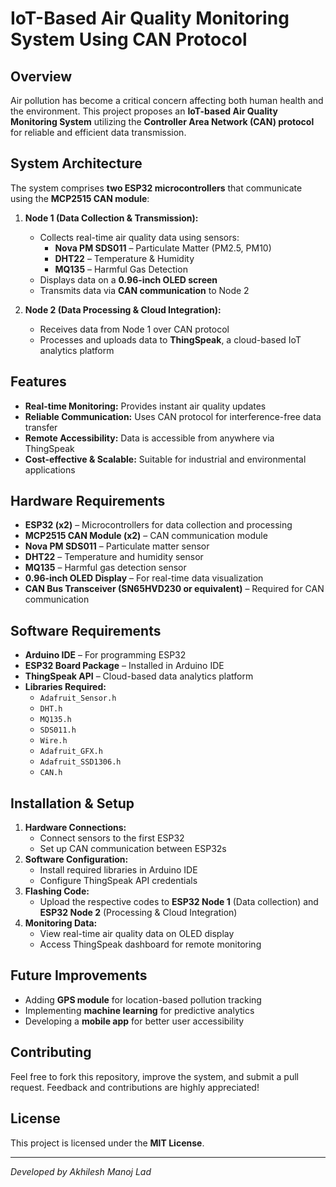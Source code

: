 # IoT-Based Air Quality Monitoring System Using CAN Protocol

## Overview
Air pollution has become a critical concern affecting both human health and the environment. This project proposes an **IoT-based Air Quality Monitoring System** utilizing the **Controller Area Network (CAN) protocol** for reliable and efficient data transmission.

## System Architecture
The system comprises **two ESP32 microcontrollers** that communicate using the **MCP2515 CAN module**:
1. **Node 1 (Data Collection & Transmission):**
   - Collects real-time air quality data using sensors:
     - **Nova PM SDS011** – Particulate Matter (PM2.5, PM10)
     - **DHT22** – Temperature & Humidity
     - **MQ135** – Harmful Gas Detection
   - Displays data on a **0.96-inch OLED screen**
   - Transmits data via **CAN communication** to Node 2

2. **Node 2 (Data Processing & Cloud Integration):**
   - Receives data from Node 1 over CAN protocol
   - Processes and uploads data to **ThingSpeak**, a cloud-based IoT analytics platform

## Features
- **Real-time Monitoring:** Provides instant air quality updates
- **Reliable Communication:** Uses CAN protocol for interference-free data transfer
- **Remote Accessibility:** Data is accessible from anywhere via ThingSpeak
- **Cost-effective & Scalable:** Suitable for industrial and environmental applications

## Hardware Requirements
- **ESP32 (x2)** – Microcontrollers for data collection and processing
- **MCP2515 CAN Module (x2)** – CAN communication module
- **Nova PM SDS011** – Particulate matter sensor
- **DHT22** – Temperature and humidity sensor
- **MQ135** – Harmful gas detection sensor
- **0.96-inch OLED Display** – For real-time data visualization
- **CAN Bus Transceiver (SN65HVD230 or equivalent)** – Required for CAN communication

## Software Requirements
- **Arduino IDE** – For programming ESP32
- **ESP32 Board Package** – Installed in Arduino IDE
- **ThingSpeak API** – Cloud-based data analytics platform
- **Libraries Required:**
  - `Adafruit_Sensor.h`
  - `DHT.h`
  - `MQ135.h`
  - `SDS011.h`
  - `Wire.h`
  - `Adafruit_GFX.h`
  - `Adafruit_SSD1306.h`
  - `CAN.h`

## Installation & Setup
1. **Hardware Connections:**
   - Connect sensors to the first ESP32
   - Set up CAN communication between ESP32s
2. **Software Configuration:**
   - Install required libraries in Arduino IDE
   - Configure ThingSpeak API credentials
3. **Flashing Code:**
   - Upload the respective codes to **ESP32 Node 1** (Data collection) and **ESP32 Node 2** (Processing & Cloud Integration)
4. **Monitoring Data:**
   - View real-time air quality data on OLED display
   - Access ThingSpeak dashboard for remote monitoring


## Future Improvements
- Adding **GPS module** for location-based pollution tracking
- Implementing **machine learning** for predictive analytics
- Developing a **mobile app** for better user accessibility

## Contributing
Feel free to fork this repository, improve the system, and submit a pull request. Feedback and contributions are highly appreciated!

## License
This project is licensed under the **MIT License**.

---
*Developed by Akhilesh Manoj Lad*
